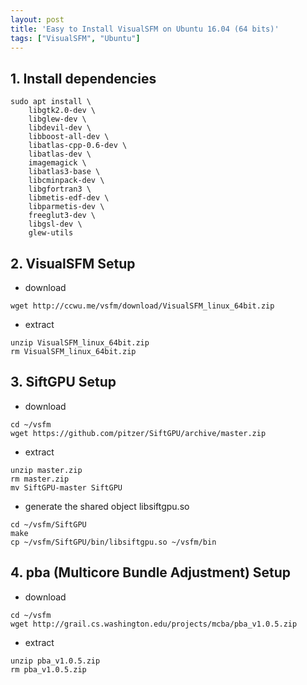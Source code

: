 ```yaml
---
layout: post
title: 'Easy to Install VisualSFM on Ubuntu 16.04 (64 bits)'
tags: ["VisualSFM", "Ubuntu"]
---
```


## 1. Install dependencies

```
sudo apt install \
    libgtk2.0-dev \
    libglew-dev \
    libdevil-dev \
    libboost-all-dev \
    libatlas-cpp-0.6-dev \
    libatlas-dev \
    imagemagick \
    libatlas3-base \
    libcminpack-dev \
    libgfortran3 \
    libmetis-edf-dev \
    libparmetis-dev \
    freeglut3-dev \
    libgsl-dev \
    glew-utils
 ```
 
## 2. VisualSFM Setup
- download
```
wget http://ccwu.me/vsfm/download/VisualSFM_linux_64bit.zip
```
- extract
```
unzip VisualSFM_linux_64bit.zip
rm VisualSFM_linux_64bit.zip
```

## 3. SiftGPU Setup
- download
```
cd ~/vsfm
wget https://github.com/pitzer/SiftGPU/archive/master.zip
```
- extract
```
unzip master.zip
rm master.zip
mv SiftGPU-master SiftGPU
```
- generate the shared object libsiftgpu.so
```
cd ~/vsfm/SiftGPU
make
cp ~/vsfm/SiftGPU/bin/libsiftgpu.so ~/vsfm/bin
```

## 4. pba (Multicore Bundle Adjustment) Setup
- download
```
cd ~/vsfm
wget http://grail.cs.washington.edu/projects/mcba/pba_v1.0.5.zip

```
- extract
```
unzip pba_v1.0.5.zip
rm pba_v1.0.5.zip
```

